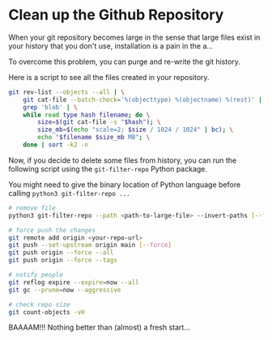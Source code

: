 # Clean up the Github Repository

When your git repository becomes large in the sense that large files exist in your history that you don't use, installation is a pain in the a...

To overcome this problem, you can purge and re-write the git history.

Here is a script to see all the files created in your repository.

```bash
git rev-list --objects --all | \
    git cat-file --batch-check='%(objecttype) %(objectname) %(rest)' | \
    grep 'blob' | \
    while read type hash filename; do \
        size=$(git cat-file -s "$hash"); \
        size_mb=$(echo "scale=2; $size / 1024 / 1024" | bc); \
        echo "$filename $size_mb MB"; \
    done | sort -k2 -n
```

Now, if you decide to delete some files from history, you can run the following script using the `git-filter-repo` Python package.

You might need to give the binary location of Python language before calling `python3 git-filter-repo ...`

```bash
# remove file
python3 git-filter-repo --path <path-to-large-file> --invert-paths [--force]

# force push the changes
git remote add origin <your-repo-url>
git push --set-upstream origin main [--force]
git push origin --force --all
git push origin --force --tags

# notify people
git reflog expire --expire=now --all
git gc --prune=now --aggressive

# check repo size
git count-objects -vH
```

BAAAAM!!! Nothing better than (almost) a fresh start...
